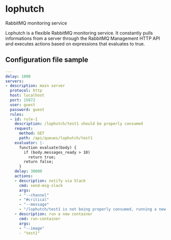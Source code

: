 # lophutch
RabbitMQ monitoring service

Lophutch is a flexible RabbitMQ monitoring service. It constantly pulls informations from a server through the RabbitMQ Management HTTP API and executes actions based on expressions that evaluates to true.

## Configuration file sample

```yaml
---
delay: 1000
servers:
- description: main server
  protocol: http
  host: localhost
  port: 15672
  user: guest
  password: guest
  rules:
  - id: rule-1
    description: /lophutch/test1 should be properly consumed
    request:
      method: GET
      path: /api/queues/lophutch/test1
    evaluator: |-
      function evaluate(body) {
        if (body.messages_ready > 10)
          return true;
        return false;
      }
    delay: 30000
    actions:
    - description: notify via Slack
      cmd: send-msg-slack
      args:
      - "--channel"
      - "#critical"
      - "--message"
      - "/lophutch/test1 is not being properly consumed, running a new container"
    - description: run a new container
      cmd: run-container
      args:
      - "--image"
      - "test1"
```
